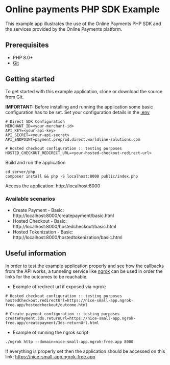 # Online payments PHP SDK Example

This example app illustrates the use of the Online Payments PHP SDK and the services provided by the Online Payments platform.

## Prerequisites

- PHP 8.0+
- [Git](https://git-scm.com/)

## Getting started

To get started with this example application, clone or download the source from Git.

<b>IMPORTANT:</b> Before installing and running the application some basic configuration has to be set.
Set your configuration details in the [.env](.env)

```
# Direct SDK Configuration
MERCHANT_ID=<your-merchant-id>
API_KEY=<your-api-key>
API_SECRET=<your-api-secret>
API_ENDPOINT=payment.preprod.direct.worldline-solutions.com

# Hosted checkout configuration :: testing purposes
HOSTED_CHECKOUT_REDIRECT_URL=<your-hosted-checkout-redirect-url>
```

Build and run the application 

```
cd server/php
composer install && php -S localhost:8000 public/index.php
```

Access the application: http://localhost:8000

### Available scenarios

- Create Payment - Basic: http://localhost:8000/createpayment/basic.html
- Hosted Checkout - Basic: http://localhost:8000/hostedcheckout/basic.html
- Hosted Tokenization - Basic: http://localhost:8000/hostedtokenization/basic.html

## Useful information

In order to test the example application properly and see how the callbacks from the API works, 
a tunneling service like [ngrok](https://ngrok.com/) can be used in order the links for the outcomes to be reachable.

- Example of redirect url if exposed via ngrok:
```
# Hosted checkout configuration :: testing purposes
hostedCheckout.redirectUrl=https://nice-small-app.ngrok-free.app/hostedcheckout/outcome.html

# Create payment configuration :: testing purposes
createPayment.3ds.returnUrl=https://nice-small-app.ngrok-free.app/createpayment/3ds-returnUrl.html
```

- Example of running the ngrok script

```
./ngrok http --domain=nice-small-app.ngrok-free.app 8000
```

If everything is properly set then the application should be accessed on this link: https://nice-small-app.ngrok-free.app
